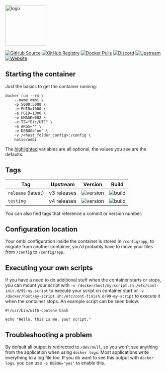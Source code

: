 [<img src="https://hotio.dev/img/ombi.png" alt="logo" height="130" width="130">](https://github.com/tidusjar/Ombi)

[![GitHub Source](https://img.shields.io/badge/github-source-ffb64c?style=flat-square&logo=github&logoColor=white&labelColor=757575)](https://github.com/hotio/ombi)
[![GitHub Registry](https://img.shields.io/badge/github-registry-ffb64c?style=flat-square&logo=github&logoColor=white&labelColor=757575)](https://github.com/orgs/hotio/packages/container/package/ombi)
[![Docker Pulls](https://img.shields.io/docker/pulls/hotio/ombi?color=ffb64c&style=flat-square&label=pulls&logo=docker&logoColor=white&labelColor=757575)](https://hub.docker.com/r/hotio/ombi)
[![Discord](https://img.shields.io/discord/610068305893523457?style=flat-square&color=ffb64c&label=discord&logo=discord&logoColor=white&labelColor=757575)](https://hotio.dev/discord)
[![Upstream](https://img.shields.io/badge/upstream-project-ffb64c?style=flat-square&labelColor=757575)](https://github.com/tidusjar/ombi)
[![Website](https://img.shields.io/badge/website-hotio.dev-ffb64c?style=flat-square&labelColor=757575)](https://hotio.dev/containers/ombi)

## Starting the container

Just the basics to get the container running:

```shell hl_lines="4 5 6 7 8 9"
docker run --rm \
    --name ombi \
    -p 5000:5000 \
    -e PUID=1000 \
    -e PGID=1000 \
    -e UMASK=002 \
    -e TZ="Etc/UTC" \
    -e ARGS="" \
    -e DEBUG="no" \
    -v /<host_folder_config>:/config \
    hotio/ombi
```

The [highlighted](https://hotio.dev/containers/ombi) variables are all optional, the values you see are the defaults.

## Tags

| Tag                | Upstream    | Version | Build |
| -------------------|-------------|---------|-------|
| `release` (latest) | v3 releases | ![version](https://img.shields.io/badge/dynamic/json?color=f5f5f5&style=flat-square&label=&query=%24.version&url=https%3A%2F%2Fraw.githubusercontent.com%2Fhotio%2Fombi%2Frelease%2FVERSION.json) | ![build](https://img.shields.io/github/workflow/status/hotio/ombi/build/release?style=flat-square&label=) |
| `testing`          | v4 releases | ![version](https://img.shields.io/badge/dynamic/json?color=f5f5f5&style=flat-square&label=&query=%24.version&url=https%3A%2F%2Fraw.githubusercontent.com%2Fhotio%2Fombi%2Ftesting%2FVERSION.json) | ![build](https://img.shields.io/github/workflow/status/hotio/ombi/build/testing?style=flat-square&label=) |

You can also find tags that reference a commit or version number.

## Configuration location

Your ombi configuration inside the container is stored in `/config/app`, to migrate from another container, you'd probably have to move your files from `/config` to `/config/app`.

## Executing your own scripts

If you have a need to do additional stuff when the container starts or stops, you can mount your script with `-v /docker/host/my-script.sh:/etc/cont-init.d/99-my-script` to execute your script on container start or `-v /docker/host/my-script.sh:/etc/cont-finish.d/99-my-script` to execute it when the container stops. An example script can be seen below.

```shell
#!/usr/bin/with-contenv bash

echo "Hello, this is me, your script."
```

## Troubleshooting a problem

By default all output is redirected to `/dev/null`, so you won't see anything from the application when using `docker logs`. Most applications write everything to a log file too. If you do want to see this output with `docker logs`, you can use `-e DEBUG="yes"` to enable this.
